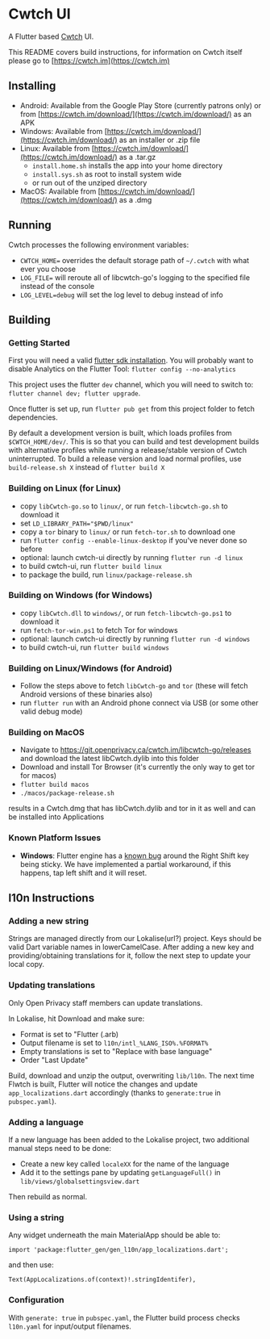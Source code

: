 # Cwtch UI

A Flutter based [Cwtch](https://cwtch.im) UI.

This README covers build instructions, for information on Cwtch itself please go to [https://cwtch.im](https://cwtch.im)

## Installing

- Android: Available from the Google Play Store (currently patrons only) or from [https://cwtch.im/download/](https://cwtch.im/download/) as an APK
- Windows: Available from [https://cwtch.im/download/](https://cwtch.im/download/) as an installer or .zip file
- Linux: Available from [https://cwtch.im/download/](https://cwtch.im/download/) as a .tar.gz
    - `install.home.sh` installs the app into your home directory
    - `install.sys.sh` as root to install system wide
    - or run out of the unziped directory
- MacOS: Available from [https://cwtch.im/download/](https://cwtch.im/download/) as a .dmg

## Running

Cwtch processes the following environment variables:
- `CWTCH_HOME=` overrides the default storage path of `~/.cwtch` with what ever you choose
- `LOG_FILE=` will reroute all of libcwtch-go's logging to the specified file instead of the console
- `LOG_LEVEL=debug` will set the log level to debug instead of info

## Building

### Getting Started

First you will need a valid [flutter sdk installation](https://flutter.dev/docs/get-started/install).
You will probably want to disable Analytics on the Flutter Tool: `flutter config --no-analytics`

This project uses the flutter `dev` channel, which you will need to switch to: `flutter channel dev; flutter upgrade`.

Once flutter is set up, run `flutter pub get` from this project folder to fetch dependencies.

By default a development version is built, which loads profiles from `$CWTCH_HOME/dev/`. This is so that you can build
and test development builds with alternative profiles while running a release/stable version of Cwtch uninterrupted. 
To build a release version and load normal profiles, use `build-release.sh X` instead of `flutter build X`

### Building on Linux (for Linux)

- copy `libCwtch-go.so` to `linux/`, or run `fetch-libcwtch-go.sh` to download it
- set `LD_LIBRARY_PATH="$PWD/linux"`
- copy a `tor` binary to `linux/` or run `fetch-tor.sh` to download one
- run `flutter config --enable-linux-desktop` if you've never done so before
- optional: launch cwtch-ui directly by running `flutter run -d linux`
- to build cwtch-ui, run `flutter build linux`
- to package the build, run `linux/package-release.sh`

### Building on Windows (for Windows)

- copy `libCwtch.dll` to `windows/`, or run `fetch-libcwtch-go.ps1` to download it
- run `fetch-tor-win.ps1` to fetch Tor for windows
- optional: launch cwtch-ui directly by running `flutter run -d windows`
- to build cwtch-ui, run `flutter build windows`

### Building on Linux/Windows (for Android)

- Follow the steps above to fetch `libCwtch-go` and `tor` (these will fetch Android versions of these binaries also)
- run `flutter run` with an Android phone connect via USB (or some other valid debug mode)

### Building on MacOS

- Navigate to https://git.openprivacy.ca/cwtch.im/libcwtch-go/releases and download the latest libCwtch.dylib into this folder
- Download and install Tor Browser (it's currently the only way to get tor for macos)
- `flutter build macos`
- `./macos/package-release.sh`

results in a Cwtch.dmg that has libCwtch.dylib and tor in it as well and can be installed into Applications

### Known Platform Issues

- **Windows**: Flutter engine has a [known bug](https://github.com/flutter/flutter/issues/75675) around the Right Shift key being sticky.
We have implemented a partial workaround, if this happens, tap left shift and it will reset.

## l10n Instructions

### Adding a new string

Strings are managed directly from our Lokalise(url?) project.
Keys should be valid Dart variable names in lowerCamelCase.
After adding a new key and providing/obtaining translations for it, follow the next step to update your local copy.

### Updating translations

Only Open Privacy staff members can update translations.

In Lokalise, hit Download and make sure:

* Format is set to "Flutter (.arb)
* Output filename is set to `l10n/intl_%LANG_ISO%.%FORMAT%`
* Empty translations is set to "Replace with base language"
* Order "Last Update"

Build, download and unzip the output, overwriting `lib/l10n`. The next time Flwtch is built, Flutter will notice the changes and update `app_localizations.dart` accordingly (thanks to `generate:true` in `pubspec.yaml`).

### Adding a language

If a new language has been added to the Lokalise project, two additional manual steps need to be done:

* Create a new key called `localeXX` for the name of the language
* Add it to the settings pane by updating `getLanguageFull()` in `lib/views/globalsettingsview.dart`

Then rebuild as normal.

### Using a string

Any widget underneath the main MaterialApp should be able to:

```
import 'package:flutter_gen/gen_l10n/app_localizations.dart';
```

and then use:

```
Text(AppLocalizations.of(context)!.stringIdentifer),
```

### Configuration

With `generate: true` in `pubspec.yaml`, the Flutter build process checks `l10n.yaml` for input/output filenames.

